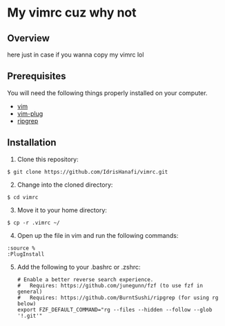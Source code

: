 # My vimrc cuz why not

## Overview

here just in case if you wanna copy my vimrc lol

## Prerequisites

You will need the following things properly installed on your computer.

* [vim](https://www.vim.org/)
* [vim-plug](https://github.com/junegunn/vim-plug)
* [ripgrep](https://github.com/BurntSushi/ripgrep)

## Installation

1. Clone this repository:
  
  ```
  $ git clone https://github.com/IdrisHanafi/vimrc.git
  ```
2. Change into the cloned directory:
  
  ```
  $ cd vimrc
  ```
3. Move it to your home directory:
  
  ```
  $ cp -r .vimrc ~/
  ```
4. Open up the file in vim and run the following commands:
  
  ```
  :source %
  :PlugInstall
  ```
5. Add the following to your .bashrc or .zshrc:

   ```
   # Enable a better reverse search experience.
   #   Requires: https://github.com/junegunn/fzf (to use fzf in general)
   #   Requires: https://github.com/BurntSushi/ripgrep (for using rg below)
   export FZF_DEFAULT_COMMAND="rg --files --hidden --follow --glob '!.git'"
   ```
